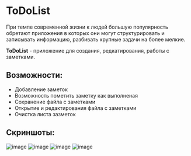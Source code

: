 # ToDoList
При темпе современной жизни к людей большую популярность обретают приложения в которых они могут структурировать и записывать информацию, разбивать крупные задачи на более мелкие. 

**ToDoList** - приложение для создания, редкатирования, работы с заметками. 
## Возможности:
- Добавление заметок
- Возможность пометить заметку как выполненая
- Сохранение файла с заметками
- Открытие и редактирования файла с заметками
- Очистка листа зазметок
## Скриншоты:
![image](https://github.com/AveLeg1on/ToDoList/assets/58211377/73861e34-3ade-4dcd-8e91-a737e1c57567)
![image](https://github.com/AveLeg1on/ToDoList/assets/58211377/10c9e3e4-8cb9-4a99-876b-0cdec406a342)
![image](https://github.com/AveLeg1on/ToDoList/assets/58211377/aaf0c8e2-8771-473f-912a-fd1b24661ab9)
![image](https://github.com/AveLeg1on/ToDoList/assets/58211377/1af24a61-9a17-42bf-bb94-c1272174a3b6)

